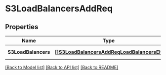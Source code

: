 # S3LoadBalancersAddReq

## Properties
Name | Type | Description | Notes
------------ | ------------- | ------------- | -------------
**S3LoadBalancers** | [**[]S3LoadBalancersAddReqLoadBalancersElt**](S3LoadBalancersAddReq_LoadBalancers_Elt.md) |  | [default to null]

[[Back to Model list]](../README.md#documentation-for-models) [[Back to API list]](../README.md#documentation-for-api-endpoints) [[Back to README]](../README.md)



